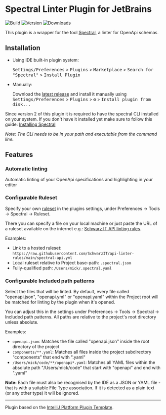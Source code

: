 # Spectral Linter Plugin for JetBrains

![Build](https://github.com/SchwarzIT/spectral-intellij-plugin/workflows/Build/badge.svg)
[![Version](https://img.shields.io/jetbrains/plugin/v/com.schwarzit.spectral-intellij-plugin.svg)](https://plugins.jetbrains.com/plugin/com.schwarzit.spectral-intellij-plugin)
[![Downloads](https://img.shields.io/jetbrains/plugin/d/com.schwarzit.spectral-intellij-plugin.svg)](https://plugins.jetbrains.com/plugin/com.schwarzit.spectral-intellij-plugin)

<!-- Plugin description -->
This plugin is a wrapper for the tool <a href="https://github.com/stoplightio/spectral">Spectral</a>, a linter for
OpenApi schemas.

## Installation

- Using IDE built-in plugin system:

  <kbd>Settings/Preferences</kbd> > <kbd>Plugins</kbd> > <kbd>Marketplace</kbd> > <kbd>Search for "Spectral"</kbd> >
  <kbd>Install Plugin</kbd>

- Manually:

  Download the [latest release](https://github.com/SchwarzIT/spectral-intellij-plugin/releases/latest) and install
  it manually using
  <kbd>Settings/Preferences</kbd> > <kbd>Plugins</kbd> > <kbd>⚙️</kbd> > <kbd>Install plugin from disk...</kbd>

Since version 2 of this plugin it is required to have the spectral CLI installed on your system.
If you don't have it installed yet make sure to follow this
guide: [Installing Spectral](https://docs.stoplight.io/docs/spectral/b8391e051b7d8-installation)

_Note: The CLI needs to be in your path and executable from the command line._

## Features

### Automatic linting

Automatic linting of your OpenApi specifications and highlighting in your editor

### Configurable Ruleset

Specify your own [ruleset](https://meta.stoplight.io/docs/spectral/ZG9jOjYyMDc0NA-rulesets) in the plugins
settings, under Preferences -> Tools -> Spectral -> Ruleset.

There you can specify a file on your local machine or just paste the URL of a ruleset available on the internet
e.g.: [Schwarz IT API linting rules](https://github.com/SchwarzIT/api-linter-rules).

Examples:

- Link to a hosted ruleset: `https://raw.githubusercontent.com/SchwarzIT/api-linter-rules/main/spectral-api.yml`
- Local ruleset relative to Project base-path: `.spectral.json`
- Fully-qualified path: `/Users/mick/.spectral.yaml`

### Configurable Included path patterns

Select the files that will be linted. By default, every file called "openapi.json", "openapi.yml" or "openapi.yaml"
within the Project root will be matched for linting by the plugin when it's opened.

You can adjust this in the settings under Preferences -> Tools -> Spectral -> Included path patterns. All paths are relative
to the project's root directory unless absolute.

Examples:

- `openapi.json`: Matches the file called "openapi.json" inside the root directory of the project
- `components/**.yaml`: Matches all files inside the project subdirectory "components" that end with ".yaml"
- `/Users/mick/code/**/openapi*.yaml`: Matches all YAML files within the absolute path "/Users/mick/code" that start with "openapi" and end with ".yaml"

**Note:** Each file must also be recognised by the IDE as a JSON or YAML file - that is with a suitable File Type association.
If it is detected as a plain text (or any other type) it will be ignored.

<!-- Plugin description end -->

---
Plugin based on the [IntelliJ Platform Plugin Template][template].

[template]: https://github.com/JetBrains/intellij-platform-plugin-template

[docs:plugin-description]: https://plugins.jetbrains.com/docs/intellij/plugin-user-experience.html#plugin-description-and-presentation